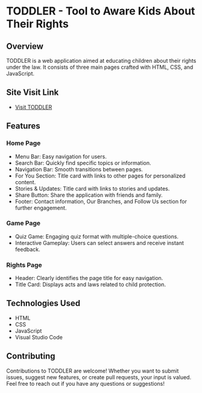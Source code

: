 # TODDLER - Tool to Aware Kids About Their Rights

## Overview
TODDLER is a web application aimed at educating children about their rights under the law. It consists of three main pages crafted with HTML, CSS, and JavaScript.

## Site Visit Link
- [Visit TODDLER](https://afzalkhanofficial.github.io/Toddler/)

## Features
### Home Page
- Menu Bar: Easy navigation for users.
- Search Bar: Quickly find specific topics or information.
- Navigation Bar: Smooth transitions between pages.
- For You Section: Title card with links to other pages for personalized content.
- Stories & Updates: Title card with links to stories and updates.
- Share Button: Share the application with friends and family.
- Footer: Contact information, Our Branches, and Follow Us section for further engagement.

### Game Page
- Quiz Game: Engaging quiz format with multiple-choice questions.
- Interactive Gameplay: Users can select answers and receive instant feedback.

### Rights Page
- Header: Clearly identifies the page title for easy navigation.
- Title Card: Displays acts and laws related to child protection.

## Technologies Used
- HTML
- CSS
- JavaScript
- Visual Studio Code

## Contributing
Contributions to TODDLER are welcome! Whether you want to submit issues, suggest new features, or create pull requests, your input is valued.
Feel free to reach out if you have any questions or suggestions!
